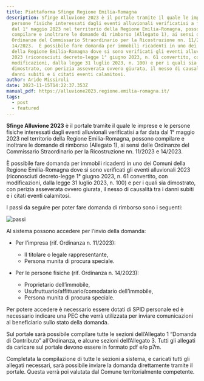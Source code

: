 ```yaml
---
title: Piattaforma Sfinge Regione Emilia-Romagna
description: Sfinge Alluvione 2023 è il portale tramite il quale le imprese e le
  persone fisiche interessati dagli eventi alluvionali verificatisi a far data
  dal 1° maggio 2023 nel territorio della Regione Emilia-Romagna, possono
  compilare e inoltrare le domande di rimborso (Allegato 1), ai sensi delle
  Ordinanze del Commissario Straordinario per la Ricostruzione nn. 11/2023 e
  14/2023.  È possibile fare domanda per immobili ricadenti in uno dei Comuni
  della Regione Emilia-Romagna dove si sono verificati gli eventi alluvionali
  2023 (riconosciuti decreto-legge 1° giugno 2023, n. 61 convertito, con
  modificazioni, dalla legge 31 luglio 2023, n. 100) e per i quali sia
  dimostrato, con perizia asseverata ovvero giurata, il nesso di causalità tra i
  danni subiti e i citati eventi calamitosi.
author: Aride Missiroli
date: 2023-11-15T14:22:37.353Z
manual_pdf: https://alluvione2023.regione.emilia-romagna.it/
tags:
  - post
  - featured
---
```

<!--StartFragment-->

**Sfinge Alluvione 2023** è il portale tramite il quale le imprese e le persone fisiche interessati dagli eventi alluvionali verificatisi a far data dal 1° maggio 2023 nel territorio della Regione Emilia-Romagna, possono compilare e inoltrare le domande di rimborso (Allegato 1), ai sensi delle Ordinanze del Commissario Straordinario per la Ricostruzione nn. 11/2023 e 14/2023.

È possibile fare domanda per immobili ricadenti in uno dei Comuni della Regione Emilia-Romagna dove si sono verificati gli eventi alluvionali 2023 (riconosciuti decreto-legge 1° giugno 2023, n. 61 convertito, con modificazioni, dalla legge 31 luglio 2023, n. 100) e per i quali sia dimostrato, con perizia asseverata ovvero giurata, il nesso di causalità tra i danni subiti e i citati eventi calamitosi.

I passi da seguire per poter fare domanda di rimborso sono i seguenti:

![passi](https://alluvione2023.regione.emilia-romagna.it/build/images/SFINGE%20Alluvione%20passi.62ac59a2.png)

Al sistema possono accedere per l’invio della domanda:

* Per l’impresa (rif. Ordinanza n. 11/2023):

  * Il titolare o legale rappresentante,
  * Persona munita di procura speciale.
* Per le persone fisiche (rif. Ordinanza n. 14/2023):

  * Proprietario dell’immobile,
  * Usufruttuario/affittuario/comodatario dell’immobile,
  * Persona munita di procura speciale.

Per potere accedere è necessario essere dotati di SPID personale ed è necessario indicare una PEC che verrà utilizzata per inviare comunicazioni al beneficiario sullo stato della domanda.

Sul portale sarà possibile compilare tutte le sezioni dell’Allegato 1 “Domanda di Contributo” all’Ordinanza, e alcune sezioni dell’Allegato 3. Tutti gli allegati da caricare sul portale devono essere in formato pdf e/o p7m.

Completata la compilazione di tutte le sezioni a sistema, e caricati tutti gli allegati necessari, sarà possibile inviare la domanda direttamente tramite il portale. Questa verrà poi valutata dal Comune territorialmente competente.

<!--EndFragment-->